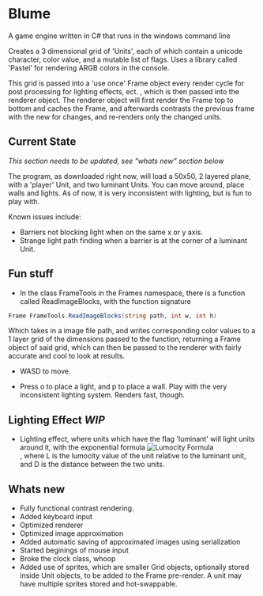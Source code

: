 # Blume
A game engine written in C# that runs in the windows command line

Creates a 3 dimensional grid of 'Units', each of which contain a unicode character, color value, and a mutable list of flags.
Uses a library called 'Pastel' for rendering ARGB colors in the console.

This grid is passed into a 'use once' Frame object every render cycle for post processing for lighting effects, ect. , which
is then passed into the renderer object. The renderer object will first render the Frame top to bottom and caches the Frame,
and afterwards contrasts the previous frame with the new for changes, and re-renders only the changed units.

## Current State
*This section needs to be updated, see "whats new" section below*

The program, as downloaded right now, will load a 50x50, 2 layered plane, with a 'player' Unit, and two luminant Units. You can move around, place walls and lights. As of now, it is very inconsistent with lighting, but is fun to play with.

Known issues include:
* Barriers not blocking light when on the same x or y axis.
* Strange light path finding when a barrier is at the corner of a luminant Unit.

## Fun stuff
* In the class FrameTools in the Frames namespace, there is a function called ReadImageBlocks, with the function signature
```c#
Frame FrameTools.ReadImageBlocks(string path, int w, int h)
```
Which takes in a image file path, and writes corresponding color values to a 1 layer grid of the dimensions passed to the function,
returning a Frame object of said grid, which can then be passed to the renderer with fairly accurate and cool to look at results.

* WASD to move.

* Press o to place a light, and p to place a wall. Play with the very inconsistent lighting system. Renders fast, though.

## Lighting Effect *WIP*
* Lighting effect, where units which have the flag 'luminant' will light units around it, with the exponential formula 
![Lumocity Formula](https://imgur.com/UtBaDq5.png)<br/>
, where L is the lumocity value of the unit relative to the luminant unit, and D is the distance between the two units.

## Whats new
* Fully functional contrast rendering.
* Added keyboard input
* Optimized renderer
* Optimized image approximation
* Added automatic saving of approximated images using serialization
* Started beginings of mouse input
* Broke the clock class, whoop
* Added use of sprites, which are smaller Grid objects, optionally stored inside Unit objects, to be added to the Frame pre-render. A unit may have multiple sprites stored and hot-swappable.
